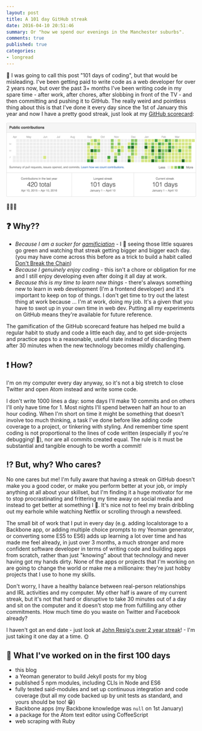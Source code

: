 ```yaml
---
layout: post
title: A 101 day GitHub streak
date: 2016-04-10 20:51:46
summary: Or "how we spend our evenings in the Manchester suburbs".
comments: true
published: true
categories:
- longread
---
```


:date: I was going to call this post "101 days of coding", but that would be misleading. I've been getting paid to write code as a web developer for over 2 years now, but over the past 3+ months I've been writing code in my spare time - after work, after chores, after slobbing in front of the TV - and then committing and pushing it to GitHub. The really weird and pointless thing about this is that I've done it every day since the 1st of January this year and now I have a pretty good streak, just look at my [GitHub scorecard](https://github.com/claireparker):

![A 101 day streak on GitHub](/assets/101-streak.png "A 101 day streak on GitHub")

:clap::clap::clap:

## :question: Why??

* _Because I am a sucker for [gamificiation](https://en.wikipedia.org/wiki/Gamification)_ - I :yellow_heart: seeing those little squares go green and watching that streak getting bigger and bigger each day. (you may have come across this before as a trick to build a habit called [Don't Break the Chain](http://lifehacker.com/281626/jerry-seinfelds-productivity-secret))
* _Because I genuinely enjoy coding_ - this isn't a chore or obligation for me and I still enjoy developing even after doing it all day at work.
* _Because this is my time to learn new things_ - there's always something new to learn in web development (I'm a frontend developer) and it's important to keep on top of things. I don't get time to try out the latest thing at work because ... I'm at work, doing my job. It's a given that you have to swot up in your own time in web dev. Putting all my experiments on GitHub means they're available for future reference.

The gamification of the GitHub scorecard feature has helped me build a regular habit to study and code a little each day, and to get side-projects and practice apps to a reasonable, useful state instead of discarding them after 30 minutes when the new technology becomes mildly challenging.

## :exclamation: How?

I'm on my computer every day anyway, so it's not a big stretch to close Twitter and open Atom instead and write some code.

I don't write 1000 lines a day: some days I'll make 10 commits and on others I'll only have time for 1. Most nights I'll spend between half an hour to an hour coding. When I'm short on time it might be something that doesn't involve too much thinking, a task I've done before like adding code coverage to a project, or tinkering with styling. And remember time spent coding is not proportional to the lines of code written (especially if you're debugging! :bug:), nor are all commits created equal. The rule is it must be substantial and tangible enough to be worth a commit!

## :interrobang: But, why? Who cares?

No one cares but me! I'm fully aware that having a streak on GitHub doesn't make you a good coder, or make you perform better at your job, or imply anything at all about your skillset, but I'm finding it a huge motivator for me to stop procrastinating and frittering my time away on social media and instead to get better at something I :purple_heart:. It's nice not to feel my brain dribbling out my earhole while watching Netflix or scrolling through a newsfeed.

The small bit of work that I put in every day (e.g. adding localstorage to a Backbone app, or adding multiple choice prompts to my Yeoman generator, or converting some ES5 to ES6) adds up learning a lot over time and has made me feel already, in just over 3 months, a much stronger and more confident software developer in terms of writing code and building apps from scratch, rather than just "knowing" about that technology and never having got my hands dirty. None of the apps or projects that I'm working on are going to change the world or make me a millionaire: they're just hobby projects that I use to hone my skills.

Don't worry, I have a healthy balance between real-person relationships and IRL activities and my computer. My other half is aware of my current streak, but it's not that hard or disruptive to take 30 minutes out of a day and sit on the computer and it doesn't stop me from fulfilling any other commitments. How much time do you waste on Twitter and Facebook already?

I haven't got an end date - just look at [John Resig's over 2 year streak](https://github.com/jeresig)! - I'm just taking it one day at a time. :sun_with_face:

## :memo: What I've worked on in the first 100 days

* this blog
* a Yeoman generator to build Jekyll posts for my blog
* published 5 npm modules, including CLIs in Node and ES6
* fully tested said-modules and set up continuous integration and code coverage (but all my code backed up by unit tests as standard, and yours should be too! :grin:)
* Backbone apps (my Backbone knowledge was `null` on 1st January)
* a package for the Atom text editor using CoffeeScript
* web scraping with Ruby
